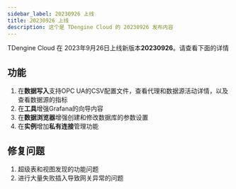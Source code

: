 ```yaml
---
sidebar_label: 20230926 上线
title: 20230926 上线
description: 这个是 TDengine Cloud 的 20230926 发布内容
---
```


TDengine Cloud 在 2023年9月26日上线新版本**20230926**。请查看下面的详情

## 功能

1. 在**数据写入**支持OPC UA的CSV配置文件，查看代理和数据源活动详情，以及查看数据源的指标
2. 在**工具**增强Grafana的向导内容
3. 在**数据浏览器**增强创建和修改数据库的参数设置
4. 在**实例**增加**私有连接**管理功能

## 修复问题

1. 超级表和视图发现的功能问题
2. 进行大量失败插入导致网关异常的问题
